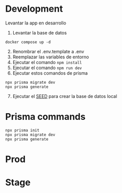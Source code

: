 # Development

Levantar la app en desarrollo

1. Levantar la base de datos

```
docker compose up -d
```

2. Renombrar el .env.template a .env
3. Reemplazar las variables de entorno
4. Ejecutar el comando `npm install`
5. Ejecutar el comando `npm run dev`
6. Ejecutar estos comandos de prisma

```
npx prisma migrate dev
npx prisma generate
```

7. Ejecutar el [SEED](http://localhost:3000/api/seed) para crear la base de datos local

# Prisma commands

```
npx prisma init
npx prisma migrate dev
npx prisma generate
```

# Prod

# Stage

